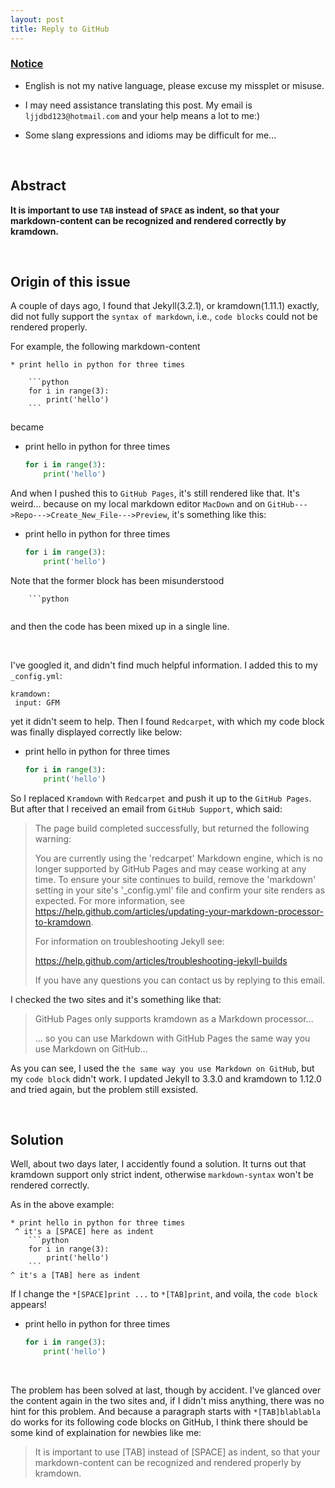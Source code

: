```yaml
---
layout: post
title: Reply to GitHub
---
```



### [Notice](http://www.catb.org/~esr/faqs/smart-questions.html)

*	English is not my native language, please excuse my missplet or misuse.

*	I may need assistance translating this post. My email is `ljjdbd123@hotmail.com` and your help means a lot to me:)

*	Some slang expressions and idioms may be difficult for me...

<br/>

## Abstract

**It is important to use `TAB` instead of `SPACE` as indent, so that your markdown-content can be recognized and rendered correctly by kramdown.**

<br/>

##	Origin of this issue

A couple of days ago, I found that Jekyll(3.2.1), or kramdown(1.11.1) exactly, did not fully support the `syntax of markdown`, i.e., `code blocks` could not be rendered properly.

For example, the following markdown-content

```
* print hello in python for three times

	```python
	for i in range(3):
		print('hello')
	```
```

became

* print hello in python for three times

	```python
	for i in range(3):
		print('hello')
	```

And when I pushed this to `GitHub Pages`, it's still rendered like that. It's weird... because on my local markdown editor `MacDown` and on `GitHub--->Repo--->Create_New_File--->Preview`, it's something like this:

*	print hello in python for three times

	```python
	for i in range(3):
		print('hello')
	```

Note that the former block has been misunderstood

```
	```python 
	
```

and then the code has been mixed up in a single line.

<br/>

I've googled it, and didn't find much helpful information. I added this to my `_config.yml`:

```
kramdown:
 input: GFM
``` 

yet it didn't seem to help. Then I found `Redcarpet`, with which my code block was finally displayed correctly like below:

*	print hello in python for three times

	```python
	for i in range(3):
		print('hello')
	```

So I replaced `Kramdown` with `Redcarpet` and push it up to the `GitHub Pages`. But after that I received an email from `GitHub Support`, which said:


> The page build completed successfully, but returned the following warning:
> 
> You are currently using the 'redcarpet' Markdown engine, which is no longer supported by GitHub Pages and may cease working at any time. To ensure your site continues to build, remove the 'markdown' setting in your site's '_config.yml' file and confirm your site renders as expected. For more information, see https://help.github.com/articles/updating-your-markdown-processor-to-kramdown.
> 
> For information on troubleshooting Jekyll see:
> 
>   https://help.github.com/articles/troubleshooting-jekyll-builds
> 
> If you have any questions you can contact us by replying to this email.


I checked the two sites and it's something like that:

> GitHub Pages only supports kramdown as a Markdown processor...
> 
> ... so you can use Markdown with GitHub Pages the same way you use Markdown on GitHub...

As you can see, I used the `the same way you use Markdown on GitHub`, but my `code block` didn't work.  I updated Jekyll to 3.3.0 and kramdown to 1.12.0 and tried again, but the problem still exsisted. 

<br/>

## Solution

Well, about two days later, I accidently found a solution. It turns out that kramdown support only strict indent, otherwise `markdown-syntax` won't be rendered correctly.

As in the above example:

```
* print hello in python for three times
 ^ it's a [SPACE] here as indent
	```python
	for i in range(3):
		print('hello')
	```
^ it's a [TAB] here as indent
```

If I change the `*[SPACE]print ...` to `*[TAB]print`, and voila, the `code block` appears!

*	print hello in python for three times

	```python
	for i in range(3):
		print('hello')
	```

<br/>

The problem has been solved at last, though by accident. I've glanced over the content again in the two sites and, if I didn't miss anything, there was no hint for this problem. And because a paragraph starts with `*[TAB]blablabla` do works for its following code blocks on GitHub, I think there should be some kind of explaination for newbies like me:

> It is important to use [TAB] instead of [SPACE] as indent, so that your markdown-content can be recognized and rendered properly by kramdown.


